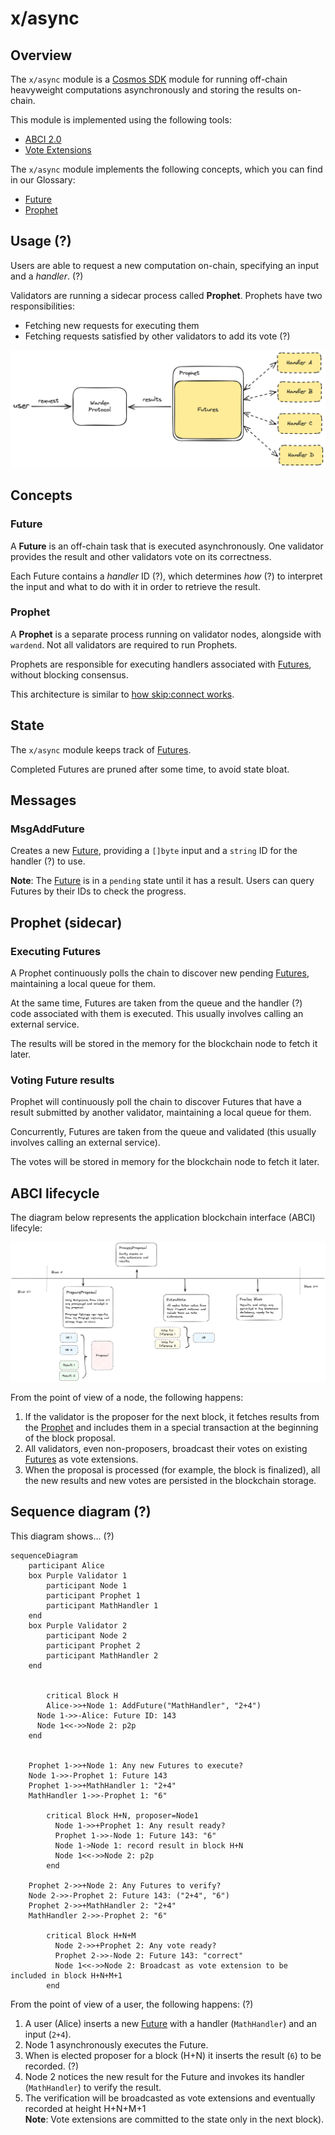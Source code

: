 ﻿---
sidebar_position: 2.5
---

# x/async

## Overview

The `x/async` module is a [Cosmos SDK](https://docs.cosmos.network/) module for running off-chain heavyweight computations asynchronously and storing the results on-chain.

This module is implemented using the following tools:

- [ABCI 2.0](https://docs.cometbft.com/v1.0/spec/abci/)
- [Vote Extensions](https://docs.cosmos.network/main/build/abci/vote-extensions)

The `x/async` module implements the following concepts, which you can find in our Glossary:

- [Future](/learn/glossary#future)
- [Prophet](/learn/glossary#prophet)

## Usage (?)

Users are able to request a new computation on-chain, specifying an input and a *handler*. (?)

Validators are running a sidecar process called **Prophet**. Prophets have two responsibilities:

- Fetching new requests for executing them
- Fetching requests satisfied by other validators to add its vote (?)

![image.png](../../../static/img/x-async-1.png)

## Concepts

### Future

A **Future** is an off-chain task that is executed asynchronously. One validator provides the result and other validators vote on its correctness.

Each Future contains a *handler* ID (?), which determines *how* (?) to interpret the input and what to do with it in order to retrieve the result.

### Prophet

A **Prophet** is a separate process running on validator nodes, alongside with `wardend`. Not all validators are required to run Prophets.

Prophets are responsible for executing handlers associated with [Futures](#future), without blocking consensus.

This architecture is similar to [how skip:connect works](https://docs.skip.build/connect/learn/architecture).

## State

The `x/async` module keeps track of [Futures](#future).

Completed Futures are pruned after some time, to avoid state bloat.

## Messages

### MsgAddFuture

Creates a new [Future](#future), providing a `[]byte` input and a `string` ID for the handler (?) to use.

**Note**: The [Future](#future) is in a `pending` state until it has a result. Users can query Futures by their IDs to check the progress.

## Prophet (sidecar)

### Executing Futures

A Prophet continuously polls the chain to discover new pending [Futures](#future), maintaining a local queue for them.

At the same time, Futures are taken from the queue and the handler (?) code associated with them is executed. This usually involves calling an external service.

The results will be stored in the memory for the blockchain node to fetch it later.

### Voting Future results

Prophet will continuously poll the chain to discover Futures that have a result submitted by another validator, maintaining a local queue for them.

Concurrently, Futures are taken from the queue and validated (this usually involves calling an external service).

The votes will be stored in memory for the blockchain node to fetch it later.

## ABCI lifecycle

The diagram below represents the application blockchain interface (ABCI) lifecyle:

![image.png](../../../static/img/x-async-2.png)

From the point of view of a node, the following happens:

1. If the validator is the proposer for the next block, it fetches results from the [Prophet](#prophet) and includes them in a special transaction at the beginning of the block proposal.
2. All validators, even non-proposers, broadcast their votes on existing [Futures](#future) as vote extensions.
3. When the proposal is processed (for example, the block is finalized), all the new results and new votes are persisted in the blockchain storage.

## Sequence diagram (?)

This diagram shows... (?)

```mermaid
sequenceDiagram
    participant Alice
    box Purple Validator 1
        participant Node 1
        participant Prophet 1
        participant MathHandler 1
    end
    box Purple Validator 2
        participant Node 2
        participant Prophet 2
        participant MathHandler 2
    end


        critical Block H
        Alice->>+Node 1: AddFuture("MathHandler", "2+4")
      Node 1->>-Alice: Future ID: 143
      Node 1<<->>Node 2: p2p
    end
    
    
    Prophet 1->>+Node 1: Any new Futures to execute?
    Node 1->>-Prophet 1: Future 143
    Prophet 1->>+MathHandler 1: "2+4"
    MathHandler 1->>-Prophet 1: "6"
    
        critical Block H+N, proposer=Node1
          Node 1->>+Prophet 1: Any result ready?
          Prophet 1->>-Node 1: Future 143: "6"
          Node 1->Node 1: record result in block H+N
          Node 1<<->>Node 2: p2p
        end

    Prophet 2->>+Node 2: Any Futures to verify?
    Node 2->>-Prophet 2: Future 143: ("2+4", "6")
    Prophet 2->>+MathHandler 2: "2+4"
    MathHandler 2->>-Prophet 2: "6"

        critical Block H+N+M
          Node 2->>+Prophet 2: Any vote ready?
          Prophet 2->>-Node 2: Future 143: "correct"
          Node 1<<->>Node 2: Broadcast as vote extension to be included in block H+N+M+1
        end
```

From the point of view of a user, the following happens: (?)

1. A user (Alice) inserts a new [Future](#future) with a handler (`MathHandler`) and an input (`2+4`).
2. Node 1 asynchronously executes the Future.
3. When is elected proposer for a block (H+N) it inserts the result (`6`) to be recorded. (?)
4. Node 2 notices the new result for the Future and invokes its handler (`MathHandler`) to verify the result.
5. The verification will be broadcasted as vote extensions and eventually recorded at height H+N+M+1  
  **Note**: Vote extensions are committed to the state only in the next block).
